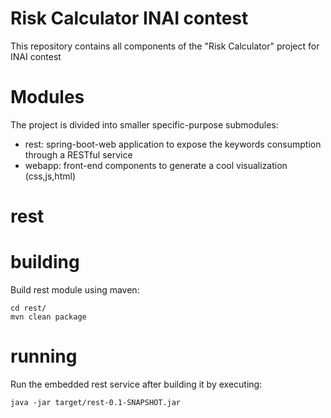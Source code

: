 Risk Calculator INAI contest
===

This repository contains all components of the "Risk Calculator" project for INAI contest 


Modules
=====

The project is divided into smaller specific-purpose submodules:

*	rest: spring-boot-web application to expose the keywords consumption through a RESTful service
*	webapp: front-end components to generate a cool visualization (css,js,html)


rest
=====

building
======

Build rest module using maven:
````
cd rest/
mvn clean package
````

running
======

Run the embedded rest service after building it by executing:
````
java -jar target/rest-0.1-SNAPSHOT.jar
````
